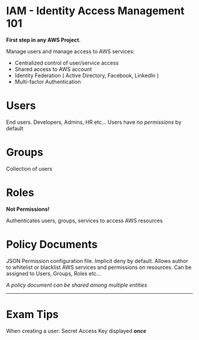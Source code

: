 # IAM - Identity Access Management 101 #

**First step in any AWS Project.**

Manage users and manage access to AWS services:

* Centralized control of user/service access
* Shared access to AWS account
* Identity Federation ( Active Directory, Facebook, LinkedIn )
* Multi-factor Authentication

# Users #

End users. Developers, Admins, HR etc... Users have *no permissions* by default

# Groups #

Collection of users

# Roles #

**Not Permissions!**

Authenticates users, groups, services to access AWS resources

# Policy Documents #

JSON Permission configuration file. Implicit deny by default. Allows author to whitelist or blacklist AWS services and permissions on resources. Can be assigned to Users, Groups, Roles etc...

*A policy document can be shared among multiple entities*

-------------------------------------------------------------------------------

# Exam Tips #

When creating a user: Secret Access Key displayed ***once***
